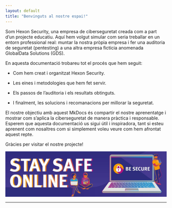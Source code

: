 ```yaml
---
layout: default
title: "Benvinguts al nostre espai!"
---
```


Som Hexon Security, una empresa de ciberseguretat creada com a part d’un projecte educatiu. Aquí hem volgut simular com seria treballar en un entorn professional real: muntar la nostra pròpia empresa i fer una auditoria de seguretat (pentesting) a una altra empresa fictícia anomenada GlobalData Solutions (GDS).

En aquesta documentació trobareu tot el procés que hem seguit:

- Com hem creat i organitzat Hexon Security.

- Les eines i metodologies que hem fet servir.

- Els passos de l’auditoria i els resultats obtinguts.

- I finalment, les solucions i recomanacions per millorar la seguretat.

El nostre objectiu amb aquest MkDocs és compartir el nostre aprenentatge i mostrar com s’aplica la ciberseguretat de manera pràctica i responsable.
Esperem que aquesta documentació us sigui útil i inspiradora, tant si esteu aprenent com nosaltres com si simplement voleu veure com hem afrontat aquest repte.

Gràcies per visitar el nostre projecte!

![foto](fotos/intro.jpg)

---


